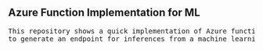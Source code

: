 ## Azure Function Implementation for ML

<div>
<pre>
This repository shows a quick implementation of Azure functions
to generate an endpoint for inferences from a machine learning model.
</pre>
</div>